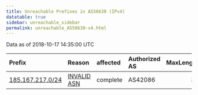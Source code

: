 ```yaml
---
title: Unreachable Prefixes in AS56630 (IPv4)
datatable: true
sidebar: unreachable_sidebar
permalink: unreachable_AS56630-v4.html
---
```


Data as of 2018-10-17 14:35:00 UTC


<div class="datatable-begin"></div>

| Prefix                                                     | Reason                                                                                                  | affected   | Authorized AS   |   MaxLength | Anchor                                         |   unreachable /24s |
|:-----------------------------------------------------------|:--------------------------------------------------------------------------------------------------------|:-----------|:----------------|------------:|:-----------------------------------------------|-------------------:|
| [185.167.217.0/24](https://stat.ripe.net/185.167.217.0/24) | [INVALID ASN](https://rpki-validator.ripe.net/announcement-preview?asn=AS56630&prefix=185.167.217.0/24) | complete   | AS42086         |          32 | [RIPE](unreachable_RIPE_NCC_RPKI_Root-v4.html) |                  1 |

<div class="datatable-end"></div>